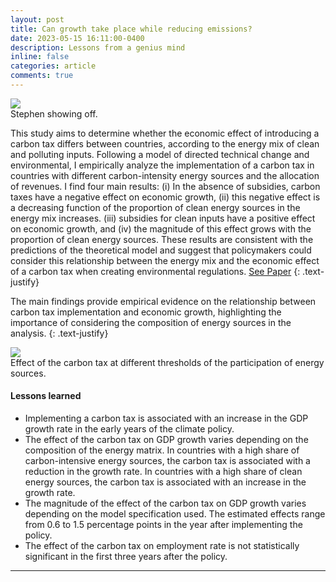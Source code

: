 ```yaml
---
layout: post
title: Can growth take place while reducing emissions?
date: 2023-05-15 16:11:00-0400
description: Lessons from a genius mind
inline: false
categories: article
comments: true
---
```

<div class="img_row center">
    <img src="{{ site.baseurl }}/assets/img/7g7P.gif">
</div>
<div class="col three caption">
    Stephen showing off. 
</div>

This study aims to determine whether the economic effect of introducing a carbon tax differs between countries, according to the energy mix of clean and polluting inputs. Following a model of directed technical change and environmental, I empirically analyze the implementation of a carbon tax in countries with different carbon-intensity energy sources and the allocation of revenues. I find four main results: (i) In the absence of subsidies, carbon taxes have a negative effect on economic growth, (ii) this negative effect is a decreasing function of the proportion of clean energy sources in the energy mix increases. (iii) subsidies for clean inputs have a positive effect on economic growth, and (iv) the magnitude of this effect grows with the proportion of clean energy sources. These results are consistent with the predictions of the theoretical model and suggest that policymakers could consider this relationship between the energy mix and the economic effect of a carbon tax when creating environmental regulations. [See Paper](https://github.com/brigitte-castaneda/Carbon-Tax/blob/main/Can_growth_take_place_while_reducing_emissions%20(21).pdf)
{: .text-justify}

The main findings provide empirical evidence on the relationship between carbon tax implementation and economic growth, highlighting the importance of considering the composition of energy sources in the analysis.
{: .text-justify}

<div class="img_row center">
    <img src="{{ site.baseurl }}/assets/img/Resultado_umbrales_.png">
</div>
<div class="col three caption">
    Effect of the carbon tax at different thresholds of the participation of energy sources.
</div>





#### Lessons learned
<ul>
    <li>Implementing a carbon tax is associated with an increase in the GDP growth rate in the early years of the climate policy.</li>
    <li>The effect of the carbon tax on GDP growth varies depending on the composition of the energy matrix. In countries with a high share of carbon-intensive energy sources, the carbon tax is associated with a reduction in the growth rate. In countries with a high share of clean energy sources, the carbon tax is associated with an increase in the growth rate.</li>
    <li>The magnitude of the effect of the carbon tax on GDP growth varies depending on the model specification used. The estimated effects range from 0.6 to 1.5 percentage points in the year after implementing the policy.</li>
    <li>The effect of the carbon tax on employment rate is not statistically significant in the first three years after the policy.</li>
</ul>

***

